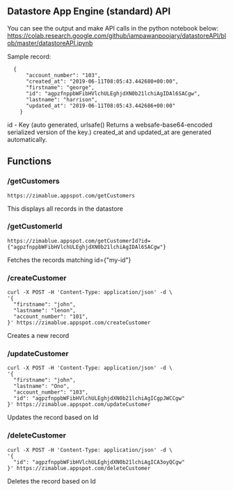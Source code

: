 ## Datastore App Engine (standard) API

You can see the output and make API calls in the python notebook below:
https://colab.research.google.com/github/iampawanpoojary/datastoreAPI/blob/master/datastoreAPI.ipynb

Sample record:
```
  {
      "account_number": "103", 
      "created_at": "2019-06-11T08:05:43.442680+00:00", 
      "firstname": "george", 
      "id": "agpzfnppbWFibHVlchULEghjdXN0b21lchiAgIDAl6SACgw", 
      "lastname": "harrison", 
      "updated_at": "2019-06-11T08:05:43.442686+00:00"
    }
```
id - Key (auto generated, urlsafe() Returns a websafe-base64-encoded serialized version of the key.)
created_at and updated_at are generated automatically.

## Functions

### /getCustomers
```
https://zimablue.appspot.com/getCustomers
```
This displays all records in the datastore

### /getCustomerId
```
https://zimablue.appspot.com/getCustomerId?id={"agpzfnppbWFibHVlchULEghjdXN0b21lchiAgIDAl6SACgw"}
```
Fetches the records matching id={"my-id"}

### /createCustomer
```
curl -X POST -H 'Content-Type: application/json' -d \
'{
  "firstname": "john",
  "lastname": "lenon",
  "account_number": "101",
}' https://zimablue.appspot.com/createCustomer
```
Creates a new record

### /updateCustomer
```
curl -X POST -H 'Content-Type: application/json' -d \
'{
  "firstname": "john",
  "lastname": "Ono",
  "account_number": "103",
  "id": "agpzfnppbWFibHVlchULEghjdXN0b21lchiAgICgpJWCCgw"
}' https://zimablue.appspot.com/updateCustomer
```
Updates the record based on Id


### /deleteCustomer
```
curl -X POST -H 'Content-Type: application/json' -d \
'{
  "id": "agpzfnppbWFibHVlchULEghjdXN0b21lchiAgICA3oyQCgw"
}' https://zimablue.appspot.com/deleteCustomer
```
Deletes the record based on Id

